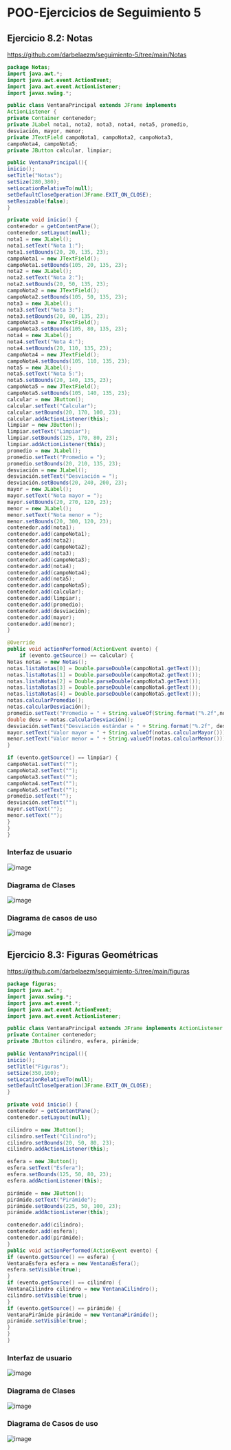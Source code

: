 # POO-Ejercicios de Seguimiento 5
## Ejercicio 8.2: Notas
https://github.com/darbelaezm/seguimiento-5/tree/main/Notas

```java
package Notas;
import java.awt.*;
import java.awt.event.ActionEvent;
import java.awt.event.ActionListener;
import javax.swing.*;

public class VentanaPrincipal extends JFrame implements
ActionListener {
private Container contenedor;
private JLabel nota1, nota2, nota3, nota4, nota5, promedio,
desviación, mayor, menor;
private JTextField campoNota1, campoNota2, campoNota3,
campoNota4, campoNota5;
private JButton calcular, limpiar;

public VentanaPrincipal(){
inicio();
setTitle("Notas"); 
setSize(280,380); 
setLocationRelativeTo(null); 
setDefaultCloseOperation(JFrame.EXIT_ON_CLOSE);
setResizable(false); 
}

private void inicio() {
contenedor = getContentPane(); 
contenedor.setLayout(null); 
nota1 = new JLabel();
nota1.setText("Nota 1:");
nota1.setBounds(20, 20, 135, 23); 
campoNota1 = new JTextField();
campoNota1.setBounds(105, 20, 135, 23);
nota2 = new JLabel();
nota2.setText("Nota 2:");
nota2.setBounds(20, 50, 135, 23); 
campoNota2 = new JTextField();
campoNota2.setBounds(105, 50, 135, 23);
nota3 = new JLabel();
nota3.setText("Nota 3:");
nota3.setBounds(20, 80, 135, 23); 
campoNota3 = new JTextField();
campoNota3.setBounds(105, 80, 135, 23);
nota4 = new JLabel();
nota4.setText("Nota 4:");
nota4.setBounds(20, 110, 135, 23); 
campoNota4 = new JTextField();
campoNota4.setBounds(105, 110, 135, 23);
nota5 = new JLabel();
nota5.setText("Nota 5:");
nota5.setBounds(20, 140, 135, 23); 
campoNota5 = new JTextField();
campoNota5.setBounds(105, 140, 135, 23);
calcular = new JButton();
calcular.setText("Calcular");
calcular.setBounds(20, 170, 100, 23); 
calcular.addActionListener(this);
limpiar = new JButton();
limpiar.setText("Limpiar");
limpiar.setBounds(125, 170, 80, 23); 
limpiar.addActionListener(this);
promedio = new JLabel();
promedio.setText("Promedio = ");
promedio.setBounds(20, 210, 135, 23); 
desviación = new JLabel();
desviación.setText("Desviación = ");
desviación.setBounds(20, 240, 200, 23);
mayor = new JLabel();
mayor.setText("Nota mayor = ");
mayor.setBounds(20, 270, 120, 23); 
menor = new JLabel();
menor.setText("Nota menor = ");
menor.setBounds(20, 300, 120, 23); 
contenedor.add(nota1);
contenedor.add(campoNota1);
contenedor.add(nota2);
contenedor.add(campoNota2);
contenedor.add(nota3);
contenedor.add(campoNota3);
contenedor.add(nota4);
contenedor.add(campoNota4);
contenedor.add(nota5);
contenedor.add(campoNota5);
contenedor.add(calcular);
contenedor.add(limpiar);
contenedor.add(promedio);
contenedor.add(desviación);
contenedor.add(mayor);
contenedor.add(menor);
}

@Override
public void actionPerformed(ActionEvent evento) {
    if (evento.getSource() == calcular) { 
Notas notas = new Notas(); 
notas.listaNotas[0] = Double.parseDouble(campoNota1.getText());
notas.listaNotas[1] = Double.parseDouble(campoNota2.getText());
notas.listaNotas[2] = Double.parseDouble(campoNota3.getText());
notas.listaNotas[3] = Double.parseDouble(campoNota4.getText());
notas.listaNotas[4] = Double.parseDouble(campoNota5.getText());
notas.calcularPromedio(); 
notas.calcularDesviación(); 
promedio.setText("Promedio = " + String.valueOf(String.format("%.2f",notas.calcularPromedio())));
double desv = notas.calcularDesviación();
desviación.setText("Desviación estándar = " + String.format("%.2f", desv));
mayor.setText("Valor mayor = " + String.valueOf(notas.calcularMayor()));
menor.setText("Valor menor = " + String.valueOf(notas.calcularMenor()));
}

if (evento.getSource() == limpiar) {
campoNota1.setText("");
campoNota2.setText("");
campoNota3.setText("");
campoNota4.setText("");
campoNota5.setText("");
promedio.setText("");
desviación.setText("");
mayor.setText("");
menor.setText("");
}
}
}
```
### Interfaz de usuario
![image](https://github.com/darbelaezm/seguimiento-5/blob/main/Notas/Interfaz8.2.png)
### Diagrama de Clases
![image](https://github.com/darbelaezm/seguimiento-5/blob/main/Notas/DC8.2.png)
### Diagrama de casos de uso
![image](https://github.com/darbelaezm/seguimiento-5/blob/main/Notas/CasodeUso8.2.png)

## Ejercicio 8.3: Figuras Geométricas
https://github.com/darbelaezm/seguimiento-5/tree/main/figuras

```java
package figuras;
import java.awt.*;
import javax.swing.*;
import java.awt.event.*;
import java.awt.event.ActionEvent;
import java.awt.event.ActionListener;

public class VentanaPrincipal extends JFrame implements ActionListener {
private Container contenedor;
private JButton cilindro, esfera, pirámide;

public VentanaPrincipal(){
inicio();
setTitle("Figuras"); 
setSize(350,160); 
setLocationRelativeTo(null); 
setDefaultCloseOperation(JFrame.EXIT_ON_CLOSE);
}

private void inicio() {
contenedor = getContentPane(); 
contenedor.setLayout(null);

cilindro = new JButton();
cilindro.setText("Cilindro");
cilindro.setBounds(20, 50, 80, 23);
cilindro.addActionListener(this);

esfera = new JButton();
esfera.setText("Esfera");
esfera.setBounds(125, 50, 80, 23); 
esfera.addActionListener(this);

pirámide = new JButton();
pirámide.setText("Pirámide");
pirámide.setBounds(225, 50, 100, 23); 
pirámide.addActionListener(this);

contenedor.add(cilindro);
contenedor.add(esfera);
contenedor.add(pirámide);
}
public void actionPerformed(ActionEvent evento) {
if (evento.getSource() == esfera) { 
VentanaEsfera esfera = new VentanaEsfera(); 
esfera.setVisible(true); 
}
if (evento.getSource() == cilindro) { 
VentanaCilindro cilindro = new VentanaCilindro(); 
cilindro.setVisible(true);
}
if (evento.getSource() == pirámide) { 
VentanaPirámide pirámide = new VentanaPirámide(); 
pirámide.setVisible(true); 
}
}
}
```
### Interfaz de usuario
![image](https://github.com/darbelaezm/seguimiento-5/blob/main/figuras/Interfaz8.3.png)
### Diagrama de Clases
![image](https://github.com/darbelaezm/seguimiento-5/blob/main/figuras/DC8.3.png)
### Diagrama de Casos de uso
![image](https://github.com/darbelaezm/seguimiento-5/blob/main/figuras/CasodeUso8.3.png)
